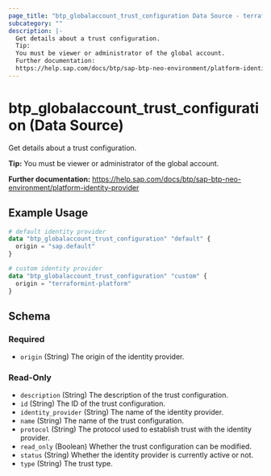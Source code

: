 ```yaml
---
page_title: "btp_globalaccount_trust_configuration Data Source - terraform-provider-btp"
subcategory: ""
description: |-
  Get details about a trust configuration.
  Tip:
  You must be viewer or administrator of the global account.
  Further documentation:
  https://help.sap.com/docs/btp/sap-btp-neo-environment/platform-identity-provider
---
```


# btp_globalaccount_trust_configuration (Data Source)

Get details about a trust configuration.

__Tip:__
You must be viewer or administrator of the global account.

__Further documentation:__
<https://help.sap.com/docs/btp/sap-btp-neo-environment/platform-identity-provider>

## Example Usage

```terraform
# default identity provider
data "btp_globalaccount_trust_configuration" "default" {
  origin = "sap.default"
}

# custom identity provider
data "btp_globalaccount_trust_configuration" "custom" {
  origin = "terraformint-platform"
}
```

<!-- schema generated by tfplugindocs -->
## Schema

### Required

- `origin` (String) The origin of the identity provider.

### Read-Only

- `description` (String) The description of the trust configuration.
- `id` (String) The ID of the trust configuration.
- `identity_provider` (String) The name of the identity provider.
- `name` (String) The name of the trust configuration.
- `protocol` (String) The protocol used to establish trust with the identity provider.
- `read_only` (Boolean) Whether the trust configuration can be modified.
- `status` (String) Whether the identity provider is currently active or not.
- `type` (String) The trust type.